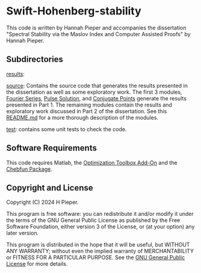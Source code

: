 # Swift-Hohenberg-stability
This code is written by Hannah Pieper and accompanies the dissertation "Spectral Stability via the Maslov Index and Computer Assisted Proofs" by Hannah Pieper. 

## Subdirectories 
[results](results): 

[source](source): Contains the source code that generates the results presented in the dissertation as well as some exploratory work. The first 3 modules, [Fourier Series](source/@FourierSeries), [Pulse Solution](source/@PulseSolution), and [Conjugate Points](source/@ConjugatePoints) generate the results presented in Part 1. The remaining modules contain the results and exploratory work discussed in Part 2 of the dissertation. See this [README.md](source/README.md) for a more thorough description of the modules. 

[test](test): contains some unit tests to check the code. 


## Software Requirements
This code requires Matlab, the [Optimization Toolbox Add-On](https://www.mathworks.com/products/optimization.html) and the [Chebfun Package](https://www.chebfun.org). 



## Copyright and License 

Copyright (C) 2024 H Pieper.

This program is free software: you can redistribute it and/or modify it
under the terms of the GNU General Public License as published by
the Free Software Foundation, either version 3 of the License, or
(at your option) any later version.

This program is distributed in the hope that it will be useful, but
WITHOUT ANY WARRANTY; without even the implied warranty of
MERCHANTABILITY or FITNESS FOR A PARTICULAR PURPOSE.  See the
[GNU General Public License](LICENSE) for more details.
